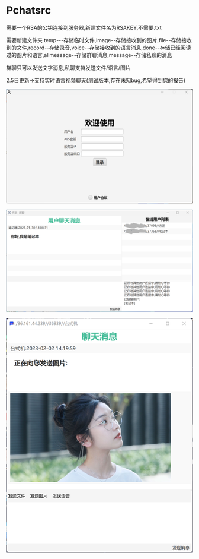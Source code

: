 # Pchatsrc

需要一个RSA的公钥连接到服务器,新建文件名为RSAKEY,不需要.txt

需要新建文件夹 temp---存储临时文件,image--存储接收到的图片,file--存储接收到的文件,record--存储录音,voice--存储接收到的语言消息,done--存储已经阅读过的图片和语言,allmessage--存储群聊消息,message--存储私聊的消息

群聊只可以发送文字消息,私聊支持发送文件/语言/图片

2.5日更新->支持实时语言视频聊天(测试版本,存在未知bug,希望得到您的报告)


![image](登录.png)

![image](主界面.png)

![image](私聊.png)
